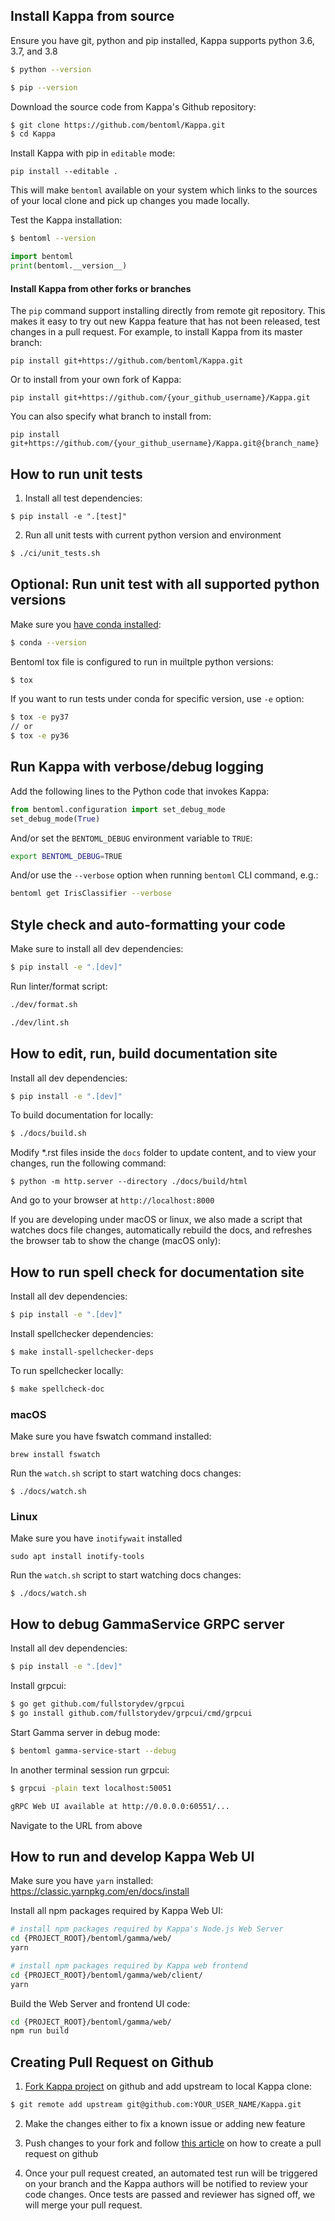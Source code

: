 ## Install Kappa from source

Ensure you have git, python and pip installed, Kappa supports python 3.6, 3.7, and 3.8

```bash
$ python --version
```

```bash
$ pip --version
```


Download the source code from Kappa's Github repository:
```bash
$ git clone https://github.com/bentoml/Kappa.git
$ cd Kappa
```

Install Kappa with pip in `editable` mode:
```
pip install --editable .
```

This will make `bentoml` available on your system which links to the sources of
your local clone and pick up changes you made locally.

Test the Kappa installation:
```bash
$ bentoml --version
```
```python
import bentoml
print(bentoml.__version__)
```

#### Install Kappa from other forks or branches

The `pip` command support installing directly from remote git repository. This makes it
easy to try out new Kappa feature that has not been released, test changes in a pull 
request. For example, to install Kappa from its master branch:

```
pip install git+https://github.com/bentoml/Kappa.git
```

Or to install from your own fork of Kappa:
```
pip install git+https://github.com/{your_github_username}/Kappa.git
```

You can also specify what branch to install from:
```
pip install git+https://github.com/{your_github_username}/Kappa.git@{branch_name}
```



## How to run unit tests

1. Install all test dependencies:
```
$ pip install -e ".[test]"
```

2. Run all unit tests with current python version and environment
```bash
$ ./ci/unit_tests.sh
```

## Optional: Run unit test with all supported python versions

Make sure you [have conda installed](https://docs.conda.io/projects/conda/en/latest/user-guide/install/):
```bash
$ conda --version
```

Bentoml tox file is configured to run in muiltple python versions:
```bash
$ tox
```

If you want to run tests under conda for specific version, use `-e` option:
```bash
$ tox -e py37
// or
$ tox -e py36
```

## Run Kappa with verbose/debug logging

Add the following lines to the Python code that invokes Kappa:

```python
from bentoml.configuration import set_debug_mode
set_debug_mode(True)
```

And/or set the `BENTOML_DEBUG` environment variable to `TRUE`:
```bash
export BENTOML_DEBUG=TRUE
```

And/or use the `--verbose` option when running `bentoml` CLI command, e.g.:
```bash
bentoml get IrisClassifier --verbose
```

## Style check and auto-formatting your code

Make sure to install all dev dependencies:
```bash
$ pip install -e ".[dev]"
```

Run linter/format script:
```bash
./dev/format.sh

./dev/lint.sh
```

## How to edit, run, build documentation site

Install all dev dependencies:
```bash
$ pip install -e ".[dev]"
```

To build documentation for locally:
```bash
$ ./docs/build.sh
```

Modify \*.rst files inside the `docs` folder to update content, and to
view your changes, run the following command:

```
$ python -m http.server --directory ./docs/build/html
```

And go to your browser at `http://localhost:8000`

If you are developing under macOS or linux, we also made a script that watches docs
file changes, automatically rebuild the docs, and refreshes the browser
tab to show the change (macOS only):

## How to run spell check for documentation site

Install all dev dependencies:
```bash
$ pip install -e ".[dev]"
```

Install spellchecker dependencies:
```
$ make install-spellchecker-deps
```

To run spellchecker locally:
```bash
$ make spellcheck-doc
```


### macOS

Make sure you have fswatch command installed:
```
brew install fswatch
```

Run the `watch.sh` script to start watching docs changes:
```
$ ./docs/watch.sh
```

### Linux
Make sure you have `inotifywait` installed
```shell script
sudo apt install inotify-tools
``` 

Run the `watch.sh` script to start watching docs changes:
```
$ ./docs/watch.sh
```

## How to debug GammaService GRPC server

Install all dev dependencies:
```bash
$ pip install -e ".[dev]"
```

Install grpcui:
```bash
$ go get github.com/fullstorydev/grpcui
$ go install github.com/fullstorydev/grpcui/cmd/grpcui
```

Start Gamma server in debug mode:
```bash
$ bentoml gamma-service-start --debug
```

In another terminal session run grpcui:
```bash
$ grpcui -plain text localhost:50051

gRPC Web UI available at http://0.0.0.0:60551/...
```
Navigate to the URL from above


## How to run and develop Kappa Web UI

Make sure you have `yarn` installed: https://classic.yarnpkg.com/en/docs/install 

Install all npm packages required by Kappa Web UI:

```bash
# install npm packages required by Kappa's Node.js Web Server
cd {PROJECT_ROOT}/bentoml/gamma/web/
yarn

# install npm packages required by Kappa web frontend
cd {PROJECT_ROOT}/bentoml/gamma/web/client/
yarn
```

Build the Web Server and frontend UI code:
```bash
cd {PROJECT_ROOT}/bentoml/gamma/web/
npm run build
```


## Creating Pull Request on Github


1. [Fork Kappa project](https://github.com/bentoml/Kappa/fork) on github and
add upstream to local Kappa clone:

```bash
$ git remote add upstream git@github.com:YOUR_USER_NAME/Kappa.git
```

2. Make the changes either to fix a known issue or adding new feature

3. Push changes to your fork and follow [this
   article](https://help.github.com/en/articles/creating-a-pull-request)
   on how to create a pull request on github

4. Once your pull request created, an automated test run will be triggered on
   your branch and the Kappa authors will be notified to review your code
   changes. Once tests are passed and reviewer has signed off, we will merge
   your pull request.
